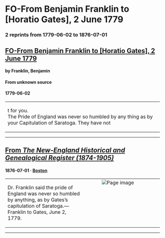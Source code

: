 
# FO-From Benjamin Franklin to [Horatio Gates], 2 June 1779

### 2 reprints from 1779-06-02 to 1876-07-01

## [FO-From Benjamin Franklin to [Horatio Gates], 2 June 1779](https://founders.archives.gov/documents/Franklin/01-29-02-0488)

#### by Franklin, Benjamin

#### From unknown source

#### 1779-06-02

<table style="width: 100%;"><tr><td style="width: 50%">

t for you.  
The Pride of England was never so humbled by any thing as by your Capitulation of Saratoga. They have not
</td></tr></table>

---

## [From _The New-England Historical and Genealogical Register (1874-1905)_](https://archive.org/details/sim_new-england-historical-and-genealogical-register_1876-07_30/page/n68/mode/1up?view=theater)

#### 1876-07-01 &middot; [Boston](http://dbpedia.org/resource/Boston)

<table style="width: 100%;"><tr><td style="width: 50%">

  
Dr. Franklin said the pride of England was never so humbled by anything, as by Gates’s  
capitulation of Saratoga.—Franklin to Gates, June 2, 1779.
</td><td style="width: 50%; max-height: 75%; margin: auto; display: block;">
<img alt="Page image" src="https://iiif.archive.org/iiif/sim_new-england-historical-and-genealogical-register_1876-07_30&#0036;68/pct:12.223340,70.443645,70.975855,2.098321/600,/0/default.jpg"/>
</td>
</tr></table>

---

